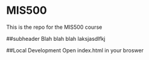 # MIS500
This is the repo for the MIS500 course

##subheader
Blah blah blah
laksjasdlfkj

##Local Development
Open index.html in your broswer